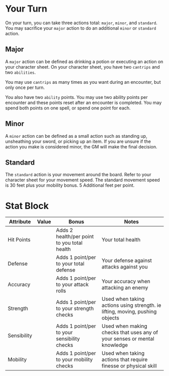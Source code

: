 # Your Turn
  On your turn, you can take three actions total: `major`, `minor`, and `standard`.  You may sacrifice your `major` action to do an additional `minor` or `standard` action.

## Major
  A `major` action can be defined as drinking a potion or executing an action on your character sheet.  On your character sheet, you have two `cantrips` and two `abilities`.  

  You may use `cantrips` as many times as you want during an encounter, but only once per turn.

  You also have two `ability` points.  You may use two ability points per encounter and these points reset after an encounter is completed. You may spend both points on one spell, or spend one point for each.

## Minor
  A `minor` action can be defined as a small action such as standing up, unsheathing your sword, or picking up an item.  If you are unsure if the action you make is considered minor, the GM will make the final decision.

## Standard
  The `standard` action is your movement around the board.  Refer to your character sheet for your movement speed. The standard movement speed is 30 feet plus your mobility bonus. 5 Additional feet per point.

# Stat Block
  |Attribute|Value|Bonus|Notes|
  |---|---|---|---|
  |Hit Points|<center> </center>|Adds 2 health/per point to you total health|Your total health|
  |Defense|<center> </center>|Adds 1 point/per to your total defense|Your defense against attacks against you|
  |Accuracy|<center> </center>|Adds 1 point/per to your attack rolls|Your accuracy when attacking an enemy|
  |Strength|<center> </center>|Adds 1 point/per to your strength checks|Used when taking actions using strength. ie lifting, moving, pushing objects|
  |Sensibility|<center> </center>|Adds 1 point/per to your sensibility checks|Used when making checks that uses any of your senses or mental knowledge|
  |Mobility|<center> </center>|Adds 1 point/per to your mobility checks|Used when taking actions that require finesse or physical skill|
